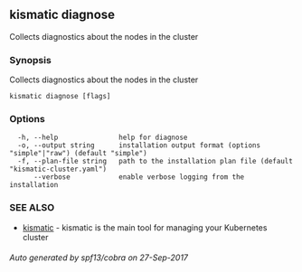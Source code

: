 ## kismatic diagnose

Collects diagnostics about the nodes in the cluster

### Synopsis


Collects diagnostics about the nodes in the cluster

```
kismatic diagnose [flags]
```

### Options

```
  -h, --help               help for diagnose
  -o, --output string      installation output format (options "simple"|"raw") (default "simple")
  -f, --plan-file string   path to the installation plan file (default "kismatic-cluster.yaml")
      --verbose            enable verbose logging from the installation
```

### SEE ALSO
* [kismatic](kismatic.md)	 - kismatic is the main tool for managing your Kubernetes cluster

###### Auto generated by spf13/cobra on 27-Sep-2017
